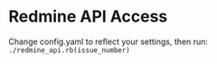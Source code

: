 Redmine API Access
==================
Change config.yaml to reflect your settings, then run:
`./redmine_api.rb(issue_number)`

